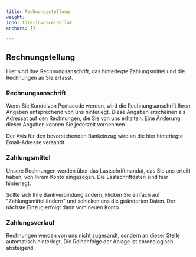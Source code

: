 ```yaml
---
title: Rechnungsstellung
weight: 
icon: file-invoice-dollar
anchors: []

---
```

## Rechnungstellung

Hier sind Ihre Rechnungsanschrift, das hinterlegte Zahlungsmittel und die Rechnungen an Sie erfasst.

### Rechnungsanschrift

Wenn Sie Kunde von Pentacode werden, wird die Rechnungsanschrift Ihren Angaben entsprechend von uns hinterlegt. Diese Angaben erscheinen als Adressat auf den Rechnungen, die Sie von uns erhalten. Eine Änderung dieser Angaben können Sie jederzeit vornehmen.

Der Avis für den bevorstehenden Bankeinzug wird an die hier hinterlegte Email-Adresse versandt.

### Zahlungsmittel

Unsere Rechnungen werden über das Lastschriftmandat, das Sie uns erteilt haben, von Ihrem Konto eingezogen. Die Lastschriftdaten sind hier hinterlegt.

Sollte sich Ihre Bankverbindung ändern, klicken Sie einfach auf "Zahlungsmittel ändern" und schicken uns die geänderten Daten. Der nächste Einzug erfolgt dann vom neuen Konto.

### Zahlungsverlauf

Rechnungen werden von uns nicht zugesandt, sondern an dieser Stelle automatisch hinterlegt. Die Reihenfolge der Ablage ist chronologisch absteigend.
